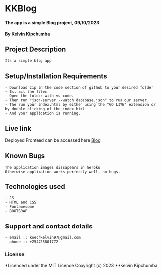 # KKBlog
#### The app is a simple Blog project, 09/10/2023
#### **By Kelvin Kipchumba**
## Project Description
    Its a simple blog app
## Setup/Installation Requirements
    - Download zip in the code section of github to your desired folder
    - Extract the files
    - Open the folder with vs code.
    - Then run "json-server --watch database.json" to run our server.
    - The run your index.html by either using the "GO LIVE" extension or by double clicking of the index.html
    - And your application is running.
       
## Live link
Deployed Frontend can be accessed here [Blog](https://nextblog-k-koech.vercel.app/)   


## Known Bugs
    The application images dissapears in heroku
    Otherwise application works perfectly well, no bugs.

## Technologies used
    - JS
    - HTML and CSS
    - Fontawesome
    - BOOTSRAP

## Support and contact details
    - email :: koechkelvin97@gmail.com
    - phone :: +254725801772

### License
*Licenced under the MIT Licence
Copyright (c) 2023 **Kelvin Kipchumba
